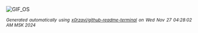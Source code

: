 <div align="justify">
<picture>
    <source media="(prefers-color-scheme: dark)" srcset="https://i.ibb.co/Y3DSxF5/output-gif.gif">
    <source media="(prefers-color-scheme: light)" srcset="https://i.ibb.co/Y3DSxF5/output-gif.gif">
    <img alt="GIF_OS" src="https://i.ibb.co/Y3DSxF5/output-gif.gif">
</picture>

<sub><i>Generated automatically using [x0rzavi/github-readme-terminal](https://github.com/x0rzavi/github-readme-terminal) on Wed Nov 27 04:28:02 AM MSK 2024</i></sub>

</div>

<!-- Image deletion URL: https://ibb.co/wRJqfFn/458e8248bcce80443a76541eecf31ac6 -->